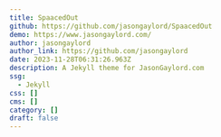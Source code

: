 ```yaml
---
title: SpaacedOut
github: https://github.com/jasongaylord/SpaacedOut
demo: https://www.jasongaylord.com/
author: jasongaylord
author_link: https://github.com/jasongaylord
date: 2023-11-28T06:31:26.963Z
description: A Jekyll theme for JasonGaylord.com
ssg:
  - Jekyll
css: []
cms: []
category: []
draft: false
---
```


